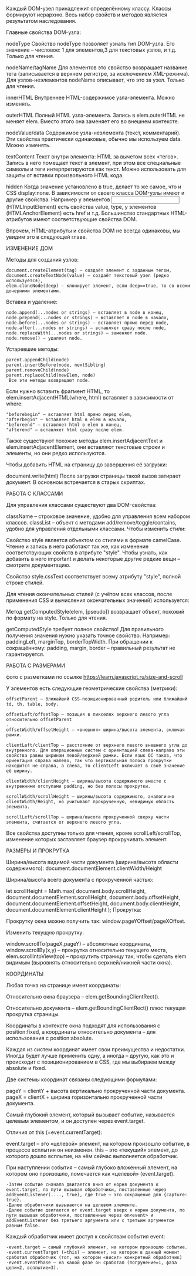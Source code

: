 Каждый DOM-узел принадлежит определённому классу. Классы формируют иерархию. Весь набор свойств и методов является результатом наследования.

Главные свойства DOM-узла:

nodeType
Свойство nodeType позволяет узнать тип DOM-узла. Его значение – числовое: 1 для элементов,3 для текстовых узлов, и т.д. Только для чтения.

nodeName/tagName
Для элементов это свойство возвращает название тега (записывается в верхнем регистре, за исключением XML-режима). Для узлов-неэлементов nodeName описывает, что это за узел. Только для чтения.

innerHTML
Внутреннее HTML-содержимое узла-элемента. Можно изменять.

outerHTML
Полный HTML узла-элемента. Запись в elem.outerHTML не меняет elem. Вместо этого она заменяет его во внешнем контексте.

nodeValue/data
Содержимое узла-неэлемента (текст, комментарий). Эти свойства практически одинаковые, обычно мы используем data. Можно изменять.

textContent
Текст внутри элемента: HTML за вычетом всех <тегов>. Запись в него помещает текст в элемент, при этом все специальные символы и теги интерпретируются как текст. Можно использовать для защиты от вставки произвольного HTML кода.

hidden
Когда значение установлено в true, делает то же самое, что и CSS display:none.
В зависимости от своего класса DOM-узлы имеют и другие свойства. Например у элементов <input> (HTMLInputElement) есть свойства value, type, у элементов <a> (HTMLAnchorElement) есть href и т.д. Большинство стандартных HTML-атрибутов имеют соответствующие свойства DOM.

Впрочем, HTML-атрибуты и свойства DOM не всегда одинаковы, мы увидим это в следующей главе.


ИЗМЕНЕНИЕ ДОМ


Методы для создания узлов:

    document.createElement(tag) – создаёт элемент с заданным тегом,
    document.createTextNode(value) – создаёт текстовый узел (редко используется),
    elem.cloneNode(deep) – клонирует элемент, если deep==true, то со всеми дочерними элементами.

Вставка и удаление:

    node.append(...nodes or strings) – вставляет в node в конец,
    node.prepend(...nodes or strings) – вставляет в node в начало,
    node.before(...nodes or strings) – вставляет прямо перед node,
    node.after(...nodes or strings) – вставляет сразу после node,
    node.replaceWith(...nodes or strings) – заменяет node.
    node.remove() – удаляет node.

Устаревшие методы:

    parent.appendChild(node)
    parent.insertBefore(node, nextSibling)
    parent.removeChild(node)
    parent.replaceChild(newElem, node)
     Все эти методы возвращают node.

Если нужно вставить фрагмент HTML, то 
elem.insertAdjacentHTML(where, html) вставляет в зависимости от where:

    "beforebegin" – вставляет html прямо перед elem,
    "afterbegin" – вставляет html в elem в начало,
    "beforeend" – вставляет html в elem в конец,
    "afterend" – вставляет html сразу после elem.

Также существуют похожие методы elem.insertAdjacentText и elem.insertAdjacentElement, они вставляют текстовые строки и элементы, но они редко используются.

Чтобы добавить HTML на страницу до завершения её загрузки:

document.write(html)
После загрузки страницы такой вызов затирает документ. В основном встречается в старых скриптах.


РАБОТА С КЛАССАМИ 

Для управления классами существуют два DOM-свойства:

className – строковое значение, удобно для управления всем набором классов.
classList – объект с методами add/remove/toggle/contains, удобно для управления отдельными классами.
Чтобы изменить стили:

Свойство style является объектом со стилями в формате camelCase. Чтение и запись в него работают так же, как изменение соответствующих свойств в атрибуте "style". Чтобы узнать, как добавить в него important и делать некоторые другие редкие вещи – смотрите документацию.

Свойство style.cssText соответствует всему атрибуту "style", полной строке стилей.

Для чтения окончательных стилей (с учётом всех классов, после применения CSS и вычисления окончательных значений) используется:

Метод getComputedStyle(elem, [pseudo]) возвращает объект, похожий по формату на style. Только для чтения.


getComputedStyle требует полное свойство!
Для правильного получения значения нужно указать точное свойство. Например: paddingLeft, marginTop, borderTopWidth. При обращении к сокращённому: padding, margin, border – правильный результат не гарантируется.


РАБОТА С РАЗМЕРАМИ 

фото с разметками по ссылке 
https://learn.javascript.ru/size-and-scroll 

У элементов есть следующие геометрические свойства (метрики):

    offsetParent – ближайший CSS-позиционированный родитель или ближайший td, th, table, body.

    offsetLeft/offsetTop – позиция в пикселях верхнего левого угла относительно offsetParent
    .
    offsetWidth/offsetHeight – «внешняя» ширина/высота элемента, включая рамки.

    clientLeft/clientTop – расстояние от верхнего левого внешнего угла до внутренного. Для операционных систем с ориентацией слева-направо эти свойства равны ширинам левой/верхней рамки. Если язык ОС таков, что ориентация справа налево, так что вертикальная полоса прокрутки находится не справа, а слева, то clientLeft включает в своё значение её ширину.

    clientWidth/clientHeight – ширина/высота содержимого вместе с внутренними отступами padding, но без полосы прокрутки.

    scrollWidth/scrollHeight – ширины/высота содержимого, аналогично clientWidth/Height, но учитывают прокрученную, невидимую область элемента.

    scrollLeft/scrollTop – ширина/высота прокрученной сверху части элемента, считается от верхнего левого угла.
Все свойства доступны только для чтения, кроме scrollLeft/scrollTop, изменение которых заставляет браузер прокручивать элемент.


РАЗМЕРЫ И ПРОКРУТКА 

Ширина/высота видимой части документа (ширина/высота области содержимого): document.documentElement.clientWidth/Height

Ширина/высота всего документа с прокрученной частью:

let scrollHeight = Math.max(
  document.body.scrollHeight, document.documentElement.scrollHeight,
  document.body.offsetHeight, document.documentElement.offsetHeight,
  document.body.clientHeight, document.documentElement.clientHeight
);
Прокрутка:

Прокрутку окна можно получить так: window.pageYOffset/pageXOffset.

Изменить текущую прокрутку:

window.scrollTo(pageX,pageY) – абсолютные координаты,
window.scrollBy(x,y) – прокрутка относительно текущего места,
elem.scrollIntoView(top) – прокрутить страницу так, чтобы сделать elem видимым (выровнять относительно верхней/нижней части окна).


КООРДИНАТЫ 

Любая точка на странице имеет координаты:

Относительно окна браузера – elem.getBoundingClientRect().

Относительно документа – elem.getBoundingClientRect() плюс текущая прокрутка страницы.

Координаты в контексте окна подходят для использования с position:fixed, а координаты относительно документа – для использования с position:absolute.

Каждая из систем координат имеет свои преимущества и недостатки. Иногда будет лучше применить одну, а иногда – другую, как это и происходит с позиционированием в CSS, где мы выбираем между absolute и fixed.

Две системы координат связаны следующими формулами:

pageY = clientY + высота вертикально прокрученной части документа.
pageX = clientX + ширина горизонтально прокрученной части документа.




Самый глубокий элемент, который вызывает событие, называется целевым элементом, и он доступен через event.target.

Отличия от this (=event.currentTarget):

event.target – это «целевой» элемент, на котором произошло событие, в процессе всплытия он неизменен.
this – это «текущий» элемент, до которого дошло всплытие, на нём сейчас выполняется обработчик.



При наступлении события – самый глубоко вложенный элемент, на котором оно произошло, помечается как «целевой» (event.target).

    -Затем событие сначала двигается вниз от корня документа к event.target, по пути вызывая обработчики, поставленные через addEventListener(...., true), где true – это сокращение для {capture: true}.
    -Далее обработчики вызываются на целевом элементе.
    -Далее событие двигается от event.target вверх к корню документа, по пути вызывая обработчики, поставленные через on<event> и addEventListener без третьего аргумента или с третьим аргументом равным false.

Каждый обработчик имеет доступ к свойствам события event:

    -event.target – самый глубокий элемент, на котором произошло событие.
    -event.currentTarget (=this) – элемент, на котором в данный момент сработал обработчик (тот, на котором «висит» конкретный обработчик)
    -event.eventPhase – на какой фазе он сработал (погружение=1, фаза цели=2, всплытие=3).
